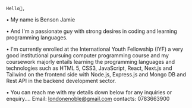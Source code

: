     Hello👋, 
• My name is Benson Jamie 

• And I'm a passionate guy with strong desires in coding and learning programming languages.

• I'm currently enrolled at the International Youth Fellowship (IYF) a very good institutional pursuing computer programming course and my coursework
majorly entails learning the programming languages and technologies such as HTML 5, CSS3, JavaScript, React, Next.js and Tailwind on the frontend side with Node.js, Express.js and Mongo DB and Rest API in the backend development sector.

• You can reach me with my details down below for any inquiries or enquiry....
Email: londonenoble@gmail.com   contacts: 0783663900
